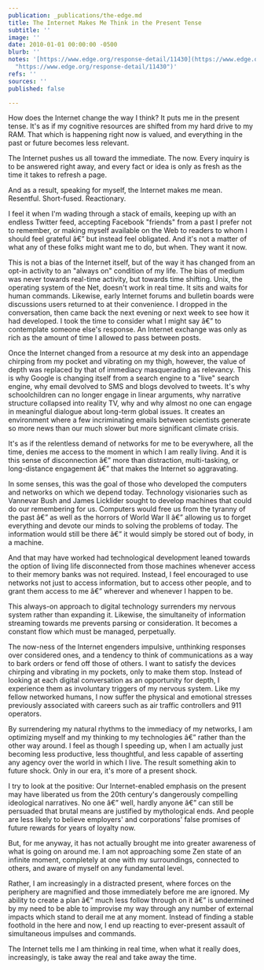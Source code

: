 ```yaml
---
publication: _publications/the-edge.md
title: The Internet Makes Me Think in the Present Tense
subtitle: ''
image: ''
date: 2010-01-01 00:00:00 -0500
blurb: ''
notes: '[https://www.edge.org/response-detail/11430](https://www.edge.org/response-detail/11430
  "https://www.edge.org/response-detail/11430")'
refs: ''
sources: ''
published: false

---
```

How does the Internet change the way I think? It puts me in the present tense. It's as if my cognitive resources are shifted from my hard drive to my RAM. That which is happening right now is valued, and everything in the past or future becomes less relevant.

The Internet pushes us all toward the immediate. The now. Every inquiry is to be answered right away, and every fact or idea is only as fresh as the time it takes to refresh a page.

And as a result, speaking for myself, the Internet makes me mean. Resentful. Short-fused. Reactionary.

I feel it when I'm wading through a stack of emails, keeping up with an endless Twitter feed, accepting Facebook "friends" from a past I prefer not to remember, or making myself available on the Web to readers to whom I should feel grateful â€” but instead feel obligated. And it's not a matter of what any of these folks might want me to do, but when. They want it now.

This is not a bias of the Internet itself, but of the way it has changed from an opt-in activity to an "always on" condition of my life. The bias of medium was never towards real-time activity, but towards time shifting. Unix, the operating system of the Net, doesn't work in real time. It sits and waits for human commands. Likewise, early Internet forums and bulletin boards were discussions users returned to at their convenience. I dropped in the conversation, then came back the next evening or next week to see how it had developed. I took the time to consider what I might say â€” to contemplate someone else's response. An Internet exchange was only as rich as the amount of time I allowed to pass between posts.

Once the Internet changed from a resource at my desk into an appendage chirping from my pocket and vibrating on my thigh, however, the value of depth was replaced by that of immediacy masquerading as relevancy. This is why Google is changing itself from a search engine to a "live" search engine, why email devolved to SMS and blogs devolved to tweets. It's why schoolchildren can no longer engage in linear arguments, why narrative structure collapsed into reality TV, why and why almost no one can engage in meaningful dialogue about long-term global issues. It creates an environment where a few incriminating emails between scientists generate so more news than our much slower but more significant climate crisis.

It's as if the relentless demand of networks for me to be everywhere, all the time, denies me access to the moment in which I am really living. And it is this sense of disconnection â€” more than distraction, multi-tasking, or long-distance engagement â€” that makes the Internet so aggravating.

In some senses, this was the goal of those who developed the computers and networks on which we depend today. Technology visionaries such as Vannevar Bush and James Licklider sought to develop machines that could do our remembering for us. Computers would free us from the tyranny of the past â€” as well as the horrors of World War II â€” allowing us to forget everything and devote our minds to solving the problems of today. The information would still be there â€” it would simply be stored out of body, in a machine.

And that may have worked had technological development leaned towards the option of living life disconnected from those machines whenever access to their memory banks was not required. Instead, I feel encouraged to use networks not just to access information, but to access other people, and to grant them access to me â€” wherever and whenever I happen to be.

This always-on approach to digital technology surrenders my nervous system rather than expanding it. Likewise, the simultaneity of information streaming towards me prevents parsing or consideration. It becomes a constant flow which must be managed, perpetually.

The now-ness of the Internet engenders impulsive, unthinking responses over considered ones, and a tendency to think of communications as a way to bark orders or fend off those of others. I want to satisfy the devices chirping and vibrating in my pockets, only to make them stop. Instead of looking at each digital conversation as an opportunity for depth, I experience them as involuntary triggers of my nervous system. Like my fellow networked humans, I now suffer the physical and emotional stresses previously associated with careers such as air traffic controllers and 911 operators.

By surrendering my natural rhythms to the immediacy of my networks, I am optimizing myself and my thinking to my technologies â€” rather than the other way around. I feel as though I speeding up, when I am actually just becoming less productive, less thoughtful, and less capable of asserting any agency over the world in which I live. The result something akin to future shock. Only in our era, it's more of a present shock.

I try to look at the positive: Our Internet-enabled emphasis on the present may have liberated us from the 20th century's dangerously compelling ideological narratives. No one â€” well, hardly anyone â€” can still be persuaded that brutal means are justified by mythological ends. And people are less likely to believe employers' and corporations' false promises of future rewards for years of loyalty now.

But, for me anyway, it has not actually brought me into greater awareness of what is going on around me. I am not approaching some Zen state of an infinite moment, completely at one with my surroundings, connected to others, and aware of myself on any fundamental level.

Rather, I am increasingly in a distracted present, where forces on the periphery are magnified and those immediately before me are ignored. My ability to create a plan â€” much less follow through on it â€” is undermined by my need to be able to improvise my way through any number of external impacts which stand to derail me at any moment. Instead of finding a stable foothold in the here and now, I end up reacting to ever-present assault of simultaneous impulses and commands.

The Internet tells me I am thinking in real time, when what it really does, increasingly, is take away the real and take away the time.